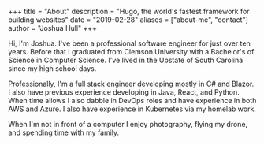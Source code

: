 +++
title = "About"
description = "Hugo, the world's fastest framework for building websites"
date = "2019-02-28"
aliases = ["about-me", "contact"]
author = "Joshua Hull"
+++

Hi, I'm Joshua. I've been a professional software engineer for just over ten years. Before that I graduated from Clemson University with a Bachelor's of Science in Computer Science. I've lived in the Upstate of South Carolina since my high school days.

Professionally, I'm a full stack engineer developing mostly in C# and Blazor. I also have previous experience developing in Java, React, and Python. When time allows I also dabble in DevOps roles and have experience in both AWS and Azure. I also have experience in Kubernetes via my homelab work.

When I'm not in front of a computer I enjoy photography, flying my drone, and spending time with my family.